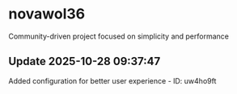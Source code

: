 # novawol36
Community-driven project focused on simplicity and performance

## Update 2025-10-28 09:37:47
Added configuration for better user experience - ID: uw4ho9ft

